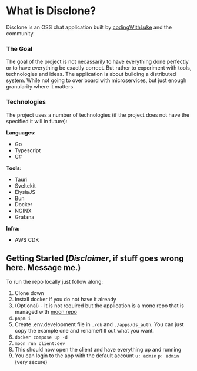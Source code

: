 # What is Disclone?

Disclone is an OSS chat application built by [codingWithLuke](https://www.twitch.tv/codingwithluke) and the community.


### The Goal 

The goal of the project is not necassarily to have everything done perfectly or to have everything be exactly correct. But rather to experiment with tools, technologies and ideas.
The application is about building a distributed system. While not going to over board with microservices, but just enough granularity where it matters.

### Technologies

The project uses a number of technologies (if the project does not have the specified it will in future):

**Languages:**
- Go
- Typescript
- C#

**Tools:**
- Tauri
- Sveltekit
- ElysiaJS
- Bun
- Docker
- NGINX
- Grafana

**Infra:**
- AWS CDK

## Getting Started (*Disclaimer*, if stuff goes wrong here. Message me.)

To run the repo locally just follow along:

1. Clone down
2. Install docker if you do not have it already
3. (Optional) - It is not required but the application is a mono repo that is managed with [moon repo](https://moonrepo.dev/) 
4. `pnpm i`
5. Create .env.development file in `./db` and `./apps/ds_auth`. You can just copy the example one and rename/fill out what you want.
4. `docker compose up -d`
5. `moon run client:dev`
6. This should now open the client and have everything up and running
7. You can login to the app with the default account `u: admin` `p: admin` (very secure)


